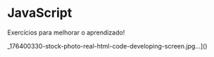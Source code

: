 # JavaScript
Exercícios para melhorar o aprendizado!

_176400330-stock-photo-real-html-code-developing-screen.jpg…]()
